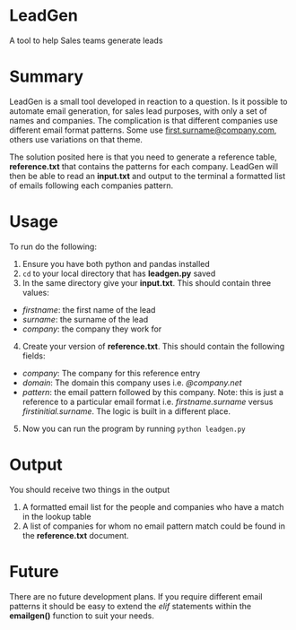 # LeadGen
A tool to help Sales teams generate leads

# Summary
LeadGen is a small tool developed in reaction to a question. Is it possible to automate email generation, for sales lead purposes, with only a set of names and companies. The complication is that different companies use different email format patterns. Some use first.surname@company.com, others use variations on that theme. 

The solution posited here is that you need to generate a reference table, **reference.txt** that contains the patterns for each company. LeadGen will then be able to read an **input.txt** and output to the terminal a formatted list of emails following each companies pattern. 

# Usage
To run do the following:
1. Ensure you have both python and pandas installed
2. `cd` to your local directory that has **leadgen.py** saved
3. In the same directory give your **input.txt**. This should contain three values:
 
  * _firstname_: the first name of the lead
  * _surname_: the surname of the lead
  * _company_: the company they work for

4. Create your version of **reference.txt**. This should contain the following fields:
  * _company_: The company for this reference entry
  * _domain_: The domain this company uses i.e. _@company.net_
  * _pattern_: the email pattern followed by this company. Note: this is just a reference to a particular email format i.e. _firstname.surname_ versus _firstinitial.surname_. The logic is built in a different place.
5. Now you can run the program by running `python leadgen.py`

# Output
You should receive two things in the output
1. A formatted email list for the people and companies who have a match in the lookup table
2. A list of companies for whom no email pattern match could be found in the **reference.txt** document. 

# Future
There are no future development plans. If you require different email patterns it should be easy to extend the _elif_ statements within the __emailgen()__ function to suit your needs. 
